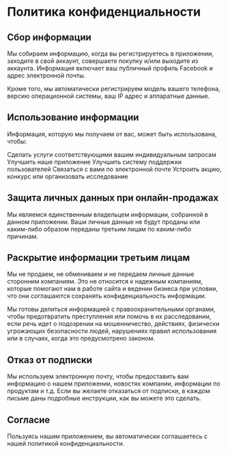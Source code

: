 # Политика конфиденциальности

## Сбор информации

Мы собираем информацию, когда вы регистрируетесь в приложении, заходите в свой аккаунт,
совершаете покупку и/или выходите из аккаунта.
Информация включает ваш публичный профиль Facebook и адрес электронной почты.

Кроме того, мы автоматически регистрируем модель вашего телефона, версию операционной системы,
ваш IP адрес и аппаратные данные.

## Использование информации

Информация, которую мы получаем от вас, может быть использована, чтобы:

Сделать услуги соответствующими вашим индивидуальным запросам
Улучшить наше приложение
Улучшить систему поддержки пользователей
Связаться с вами по электронной почте
Устроить акцию, конкурс или организовать исследование

## Защита личных данных при онлайн-продажах

Мы являемся единственным владельцем информации, собранной в данном приложении.
Ваши личные данные не будут проданы или каким-либо образом переданы третьим лицам по каким-либо причинам.

## Раскрытие информации третьим лицам

Мы не продаем, не обмениваем и не передаем личные данные сторонним компаниям.
Это не относится к надежным компаниям, которые помогают нам в работе сайта и ведении бизнеса при условии,
что они соглашаются сохранять конфиденциальность информации.

Мы готовы делиться информацией с правоохранительными органами, чтобы предотвратить преступления
или помочь в их расследовании, если речь идет о подозрении на мошенничество, действиях, физически
угрожающих безопасности людей, нарушениях правил использования или в случаях, когда это предусмотрено законом.

## Отказ от подписки

Мы используем электронную почту, чтобы предоставить вам информацию о нашем приложении, новостях компании,
информации по продуктам и т.д. Если вы желаете отказаться от подписки, в каждом письме даны подробные инструкции,
как вы можете это сделать.

## Согласие

Пользуясь нашим приложением, вы автоматически соглашаетесь с нашей политикой конфиденциальности.
